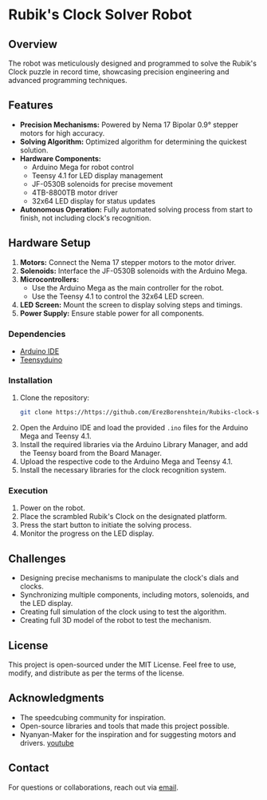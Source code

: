 # Rubik's Clock Solver Robot

## Overview
The robot was meticulously designed and programmed to solve the Rubik's Clock puzzle in record time, showcasing precision engineering and advanced programming techniques.

## Features
- **Precision Mechanisms:** Powered by Nema 17 Bipolar 0.9° stepper motors for high accuracy.
- **Solving Algorithm:** Optimized algorithm for determining the quickest solution.
- **Hardware Components:**
  - Arduino Mega for robot control
  - Teensy 4.1 for LED display management
  - JF-0530B solenoids for precise movement
  - 4TB-8800TB motor driver
  - 32x64 LED display for status updates
- **Autonomous Operation:** Fully automated solving process from start to finish, not including clock's recognition.

## Hardware Setup
1. **Motors:** Connect the Nema 17 stepper motors to the motor driver.
2. **Solenoids:** Interface the JF-0530B solenoids with the Arduino Mega.
3. **Microcontrollers:**
   - Use the Arduino Mega as the main controller for the robot.
   - Use the Teensy 4.1 to control the 32x64 LED screen.
4. **LED Screen:** Mount the screen to display solving steps and timings.
5. **Power Supply:** Ensure stable power for all components.

### Dependencies
- [Arduino IDE](https://www.arduino.cc/en/software)
- [Teensyduino](https://www.pjrc.com/teensy/teensyduino.html)

### Installation
1. Clone the repository:
   ```bash
   git clone https://https://github.com/ErezBorenshtein/Rubiks-clock-solver.git
   ```
2. Open the Arduino IDE and load the provided `.ino` files for the Arduino Mega and Teensy 4.1.
3. Install the required libraries via the Arduino Library Manager, and add the Teensy board from the Board Manager.
4. Upload the respective code to the Arduino Mega and Teensy 4.1.
5. Install the necessary libraries for the clock recognition system.

### Execution
1. Power on the robot.
2. Place the scrambled Rubik's Clock on the designated platform.
3. Press the start button to initiate the solving process.
4. Monitor the progress on the LED display.

## Challenges
- Designing precise mechanisms to manipulate the clock's dials and clocks.
- Synchronizing multiple components, including motors, solenoids, and the LED display.
- Creating full simulation of the clock using to test the algorithm. 
- Creating full 3D model of the robot to test the mechanism. 

## License
This project is open-sourced under the MIT License. Feel free to use, modify, and distribute as per the terms of the license.

## Acknowledgments
- The speedcubing community for inspiration.
- Open-source libraries and tools that made this project possible.
- Nyanyan-Maker for the inspiration and for suggesting motors and drivers. [youtube](https://www.youtube.com/watch?v=jc3e5xadDao)

## Contact
For questions or collaborations, reach out via [email](erez.borenshtein@gmail.com).